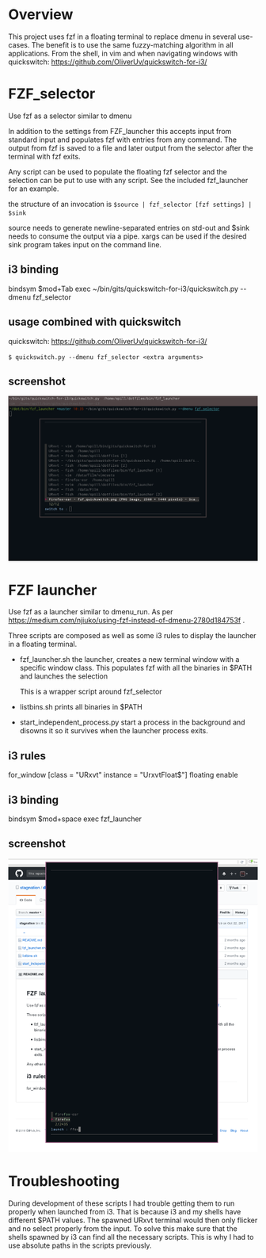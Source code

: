 Overview
========

This project uses fzf in a floating terminal to replace dmenu in several
use-cases. The benefit is to use the same fuzzy-matching algorithm in all
applications. From the shell, in vim and when navigating windows with
quickswitch: https://github.com/OliverUv/quickswitch-for-i3/


FZF_selector
============

Use fzf as a selector similar to dmenu

In addition to the settings from FZF_launcher this accepts input from standard
input and populates fzf with entries from any command. The output from fzf is
saved to a file and later output from the selector after the terminal with fzf
exits.

Any script can be used to populate the floating fzf selector and the
selection can be put to use with any script. See the included fzf_launcher for
an example.

the structure of an invocation is
`$source | fzf_selector [fzf settings] | $sink`

source needs to generate newline-separated entries on std-out and $sink needs to
consume the output via a pipe. xargs can be used if the desired sink program
takes input on the command line.

i3 binding
----------

bindsym $mod+Tab exec ~/bin/gits/quickswitch-for-i3/quickswitch.py --dmenu fzf_selector

usage combined with quickswitch
-------------------------------
quickswitch: https://github.com/OliverUv/quickswitch-for-i3/

`
$ quickswitch.py --dmenu fzf_selector <extra arguments>
`

screenshot
----------

![Screenshot](./selector.png)

FZF launcher
============

Use fzf as a launcher similar to dmenu_run.
As per https://medium.com/njiuko/using-fzf-instead-of-dmenu-2780d184753f .

Three scripts are composed as well as some i3 rules to display the launcher in a
floating terminal.

* fzf_launcher.sh
    the launcher, creates a new terminal window with a specific window class.
    This populates fzf with all the binaries in $PATH and launches the selection

    This is a wrapper script around fzf_selector

* listbins.sh
    prints all binaries in $PATH

* start_independent_process.py
    start a process in the background and disowns it so it survives when the
    launcher process exits.


i3 rules
--------

for_window [class = "URxvt" instance = "UrxvtFloat$"] floating enable

i3 binding
----------

bindsym $mod+space exec fzf_launcher

screenshot
----------

![ScreenShot](launcher.png)


Troubleshooting
===============

During development of these scripts I had trouble getting them to run properly
when launched from i3. That is because i3 and my shells have different $PATH
values. The spawned URxvt terminal would then only flicker and no select
properly from the input. To solve this make sure that the shells spawned by i3
can find all the necessary scripts. This is why I had to use absolute paths in
the scripts previously.
